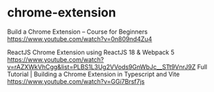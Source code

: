 # chrome-extension

Build a Chrome Extension – Course for Beginners
https://www.youtube.com/watch?v=0n809nd4Zu4

ReactJS Chrome Extension using ReactJS 18 & Webpack 5
https://www.youtube.com/watch?v=rAZXWkVhCgg&list=PLBS1L3Ug2VVods9GnWbJc__STt9VnrJ9Z
Full Tutorial | Building a Chrome Extension in Typescript and Vite
https://www.youtube.com/watch?v=GGi7Brsf7js
